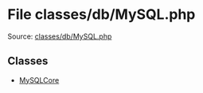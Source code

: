 File classes/db/MySQL.php
=========

Source: [classes/db/MySQL.php](https://github.com/PrestaShop/PrestaShop/blob/1.5.4.1/classes/db/MySQL.php)


Classes
-------

* [MySQLCore](class.MySQLCore.md)

